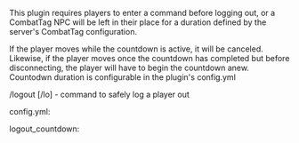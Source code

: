 This plugin requires players to enter a command before logging out, or a CombatTag NPC will be left in their place for a duration defined by the server's CombatTag configuration.

If the player moves while the countdown is active, it will be canceled. Likewise, if the player moves once the countdown has completed but before disconnecting, the player will have to begin the countdown anew. Countodwn duration is configurable in the plugin's config.yml

/logout [/lo] - command to safely log a player out

config.yml:

logout_countdown: <integer value in seconds>